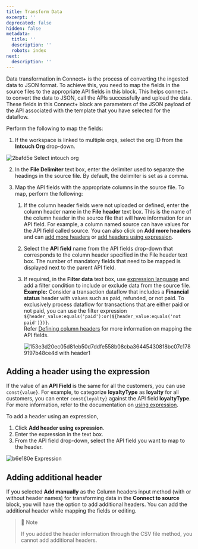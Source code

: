 ```yaml
---
title: Transform Data
excerpt: ''
deprecated: false
hidden: false
metadata:
  title: ''
  description: ''
  robots: index
next:
  description: ''
---
```

Data transformation in Connect+ is the process of converting the ingested data to JSON format. To achieve this,  you need to map the fields in the source files to the appropriate API fields in this block.  This helps connect+ to convert the data to JSON, call the APIs successfully and upload the data. These fields in this Connect+ block are parameters of the JSON payload of the API associated with the template that you have selected for the dataflow. 

Perform the following to map the fields:

1. If the workspace is linked to multiple orgs, select the org ID from the **Intouch Org** drop-down.

![2bafd5e Select intouch org](https://files.readme.io/2bafd5e-Select_intouch_org.png)

2. In the **File Delimiter** text box, enter the delimiter used to separate the headings in the source file. By default, the delimiter is set as a comma.
3. Map the API fields with the appropriate columns in the source file. To map, perform the following:

   1. If the column header fields were not uploaded or defined, enter the column header name in the **File header** text box. This is the name of the column header in the source file that will have information for an API field. For example, a column named source can have values for the API field called source. You can also click on **Add more headers**  and can [add more headers](https://docs.capillarytech.com/docs/configure-actions#adding-additional-header) or [add headers using expression](https://docs.capillarytech.com/docs/configure-actions#adding-a-header-using-the-expression). 

   2. Select the **API field** name from the API fields drop-down that corresponds to the column header specified in the File header text box. The number of mandatory fields that need to be mapped is displayed next to the parent API field.

   3. If required, in the **Filter data** text box, use [expression language](https://docs.capillarytech.com/docs/configure-actions#adding-a-header-using-the-expression) and add a filter condition to include or exclude data from the source file. **Example:** Consider a transaction dataflow that includes a **Financial status** header with values such as paid, refunded, or not paid. To exclusively process dataflow for transactions that are either paid or not paid, you can use the filter expression `${header_value:equals('paid'):or(${header_value:equals('not paid')})}`.\
      Refer [Defining column headers](https://docs.capillarytech.com/docs/configure-actions#defining-column-header-for-transform-block) for more information on mapping the API fields.

      ![153e3d20ec05d81eb50d7ddfe558b08cba36445430818bc07c1789197b48ce4d with header1](https://files.readme.io/153e3d20ec05d81eb50d7ddfe558b08cba36445430818bc07c1789197b48ce4d-with_header1.gif)

## Adding a header using the expression

If the value of an **API Field** is the same for all the customers, you can use `const{value}`. For example, to categorize **loyaltyType** as **loyalty** for all customers, you can enter `const{loyalty}` against the API field **loyaltyType**.  For more information, refer to the documentation on [using expression](https://docs.capillarytech.com/docs/know-about-expressions-in-connect#mapping-header-that-has-consistent-values). 

To add a header using an expression, 

1. Click **Add header using expression**.
2. Enter the expression in the text box.
3. From the API field drop-down, select the API field you want to map to the header.

![b6e180e Expression](https://files.readme.io/b6e180e-Expression.png)

## Adding additional header

If you selected **Add manually** as the Column headers input method (with or without header names) for transforming data in the **Connect to source** block, you will have the option to add additional headers. You can add the additional header while mapping the fields or editing.

> 🚧 Note
>
> If you added the header information through the CSV file method, you cannot add additional headers.
